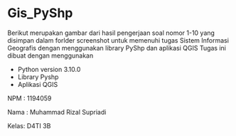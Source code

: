 # Gis_PyShp

Berikut merupakan gambar dari hasil pengerjaan soal nomor 1-10 yang disimpan dalam forlder screenshot untuk memenuhi tugas Sistem Informasi Geografis dengan menggunakan library PyShp dan aplikasi QGIS
Tugas ini dibuat dengan menggunakan
 - Python version 3.10.0
 - Library Pyshp
 - Aplikasi QGIS
 
 NPM  : 1194059
 
 Nama : Muhammad Rizal Supriadi
 
 Kelas: D4TI 3B
 

